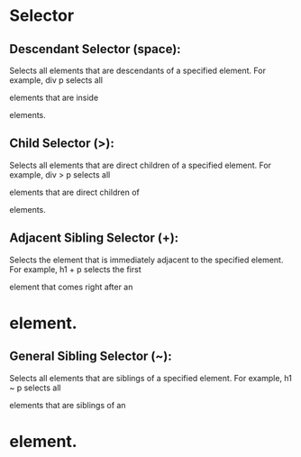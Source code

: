 # Selector


## Descendant Selector (space):
Selects all elements that are descendants of a specified element. For example, div p selects all <p> elements that are inside <div> elements.

## Child Selector (>):
Selects all elements that are direct children of a specified element. For example, div > p selects all <p> elements that are direct children of <div> elements.

## Adjacent Sibling Selector (+):
Selects the element that is immediately adjacent to the specified element. For example, h1 + p selects the first <p> element that comes right after an <h1> element.

## General Sibling Selector (~):
Selects all elements that are siblings of a specified element. For example, h1 ~ p selects all <p> elements that are siblings of an <h1> element.